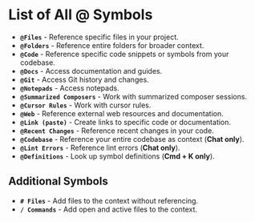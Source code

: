 # List of All @ Symbols

- **`@Files`** - Reference specific files in your project.
- **`@Folders`** - Reference entire folders for broader context.
- **`@Code`** - Reference specific code snippets or symbols from your codebase.
- **`@Docs`** - Access documentation and guides.
- **`@Git`** - Access Git history and changes.
- **`@Notepads`** - Access notepads.
- **`@Summarized Composers`** - Work with summarized composer sessions.
- **`@Cursor Rules`** - Work with cursor rules.
- **`@Web`** - Reference external web resources and documentation.
- **`@Link (paste)`** - Create links to specific code or documentation.
- **`@Recent Changes`** - Reference recent changes in your code.
- **`@Codebase`** - Reference your entire codebase as context (**Chat only**).
- **`@Lint Errors`** - Reference lint errors (**Chat only**).
- **`@Definitions`** - Look up symbol definitions (**Cmd + K only**).

## Additional Symbols

- **`# Files`** - Add files to the context without referencing.
- **`/ Commands`** - Add open and active files to the context. 